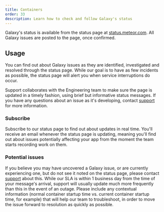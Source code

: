 ```yaml
---
title: Containers
order: 33
description: Learn how to check and follow Galaxy's status
---
```


Galaxy's status is available from the status page at [status.meteor.com](https://status.meteor.com/). All Galaxy issues are posted to the page, once confirmed.

<h2 id="usage">Usage</h2>

You can find out about Galaxy issues as they are identified, investigated and resolved through the status page. While our goal is to have as few incidents as possible, the status page will alert you when service interruptions do occur.

Support collaborates with the Engineering team to make sure the page is updated in a timely fashion, using brief but informative status messages. If you have any questions about an issue as it's developing, contact [support](/support.html) for more information.

<h3 id="subscribe">Subscribe</h3>

Subscribe to our status page to find out about updates in real time. You'll receive an email whenever the status page is updating, meaning you'll find out about issues potentially affecting your app from the moment the team starts recording work on them.

<h3 id="potential-issues">Potential issues</h3>

If you believe you may have uncovered a Galaxy issue, or are currently experiencing one, but do not see it noted on the status page, please contact [support](/support.html) about this. While our SLA is within 1 business day from the time of your message's arrival, support will usually update much more frequently than this in the event of an outage. Please include any contextual information (normal container startup time vs. current container startup time, for example) that will help our team to troubleshoot, in order to move the issue forward to resolution as quickly as possible.